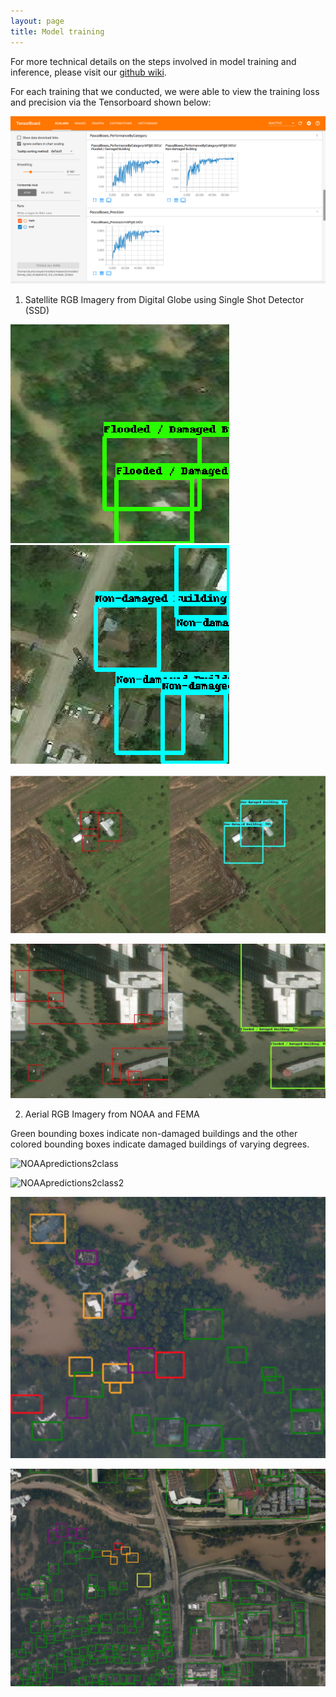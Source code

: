 ```yaml
---
layout: page
title: Model training
---
```

For more technical details on the steps involved in model training and inference, please visit our [github wiki](https://github.com/DDS-Lab/harvey_data_process/wiki).

For each training that we conducted, we were able to view the training loss and precision via the Tensorboard shown below:

![Tensorboard output](tensorboard-sat.png)

1. Satellite RGB Imagery from Digital Globe using Single Shot Detector (SSD)

![Damaged](damaged-sat.png)![Undamaged](undamaged-sat.png)

![groundtruth_test1](groundtruth_test1.png)

![groundtruth_test2](groundtruth_test2.png)

2. Aerial RGB Imagery from NOAA and FEMA

Green bounding boxes indicate non-damaged buildings and the other colored bounding boxes indicate damaged buildings of varying degrees.

![NOAApredictions2class](noaapredictions.png)

![NOAApredictions2class2](noaapredictions2.png)

![NOAA5class](NOAA5class.png)

![NOAA5class2](NOAA5class2.png)

